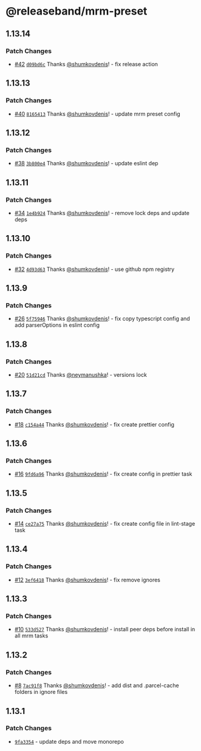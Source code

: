 # @releaseband/mrm-preset

## 1.13.14

### Patch Changes

- [#42](https://github.com/releaseband/nodejs-tools/pull/42) [`d09bd6c`](https://github.com/releaseband/nodejs-tools/commit/d09bd6c6365117730a27d0825eef0892aeb263cd) Thanks [@shumkovdenis](https://github.com/shumkovdenis)! - fix release action

## 1.13.13

### Patch Changes

- [#40](https://github.com/releaseband/nodejs-tools/pull/40) [`8165413`](https://github.com/releaseband/nodejs-tools/commit/8165413d55b9304d53fc7103fb760517907c931c) Thanks [@shumkovdenis](https://github.com/shumkovdenis)! - update mrm preset config

## 1.13.12

### Patch Changes

- [#38](https://github.com/releaseband/nodejs-tools/pull/38) [`3b800e4`](https://github.com/releaseband/nodejs-tools/commit/3b800e4c3c70412b836a676d91ee48fc5de15858) Thanks [@shumkovdenis](https://github.com/shumkovdenis)! - update eslint dep

## 1.13.11

### Patch Changes

- [#34](https://github.com/releaseband/nodejs-tools/pull/34) [`1e4b924`](https://github.com/releaseband/nodejs-tools/commit/1e4b924798c14b54043b42b18431b78e882d8c82) Thanks [@shumkovdenis](https://github.com/shumkovdenis)! - remove lock deps and update deps

## 1.13.10

### Patch Changes

- [#32](https://github.com/releaseband/nodejs-tools/pull/32) [`4d93d63`](https://github.com/releaseband/nodejs-tools/commit/4d93d639fe97ba76d815c998e329ae46e658d9b0) Thanks [@shumkovdenis](https://github.com/shumkovdenis)! - use github npm registry

## 1.13.9

### Patch Changes

- [#26](https://github.com/releaseband/nodejs-tools/pull/26) [`5f75946`](https://github.com/releaseband/nodejs-tools/commit/5f75946433213fb1189141b7d9024328036a858c) Thanks [@shumkovdenis](https://github.com/shumkovdenis)! - fix copy typescript config and add parserOptions in eslint config

## 1.13.8

### Patch Changes

- [#20](https://github.com/releaseband/nodejs-tools/pull/20) [`51d21cd`](https://github.com/releaseband/nodejs-tools/commit/51d21cdf74e55804d7bc690fc271fa0abee41b49) Thanks [@neymanushka](https://github.com/neymanushka)! - versions lock

## 1.13.7

### Patch Changes

- [#18](https://github.com/releaseband/nodejs-tools/pull/18) [`c154a44`](https://github.com/releaseband/nodejs-tools/commit/c154a44d473a9c0558897371cc808a308e5ad85e) Thanks [@shumkovdenis](https://github.com/shumkovdenis)! - fix create prettier config

## 1.13.6

### Patch Changes

- [#16](https://github.com/releaseband/nodejs-tools/pull/16) [`9fd6a96`](https://github.com/releaseband/nodejs-tools/commit/9fd6a96f89e5143e7ed6c0d32b9d62e878adc46b) Thanks [@shumkovdenis](https://github.com/shumkovdenis)! - fix create config in prettier task

## 1.13.5

### Patch Changes

- [#14](https://github.com/releaseband/nodejs-tools/pull/14) [`ce27a75`](https://github.com/releaseband/nodejs-tools/commit/ce27a759b436e805f218df006f673c2bc1f8cc6d) Thanks [@shumkovdenis](https://github.com/shumkovdenis)! - fix create config file in lint-stage task

## 1.13.4

### Patch Changes

- [#12](https://github.com/releaseband/nodejs-tools/pull/12) [`3ef6418`](https://github.com/releaseband/nodejs-tools/commit/3ef6418d9b3dc576a5bf809cf2fbeb00c788abac) Thanks [@shumkovdenis](https://github.com/shumkovdenis)! - fix remove ignores

## 1.13.3

### Patch Changes

- [#10](https://github.com/releaseband/nodejs-tools/pull/10) [`533d527`](https://github.com/releaseband/nodejs-tools/commit/533d52774ab7c5c1978cfe112505801aba430596) Thanks [@shumkovdenis](https://github.com/shumkovdenis)! - install peer deps before install in all mrm tasks

## 1.13.2

### Patch Changes

- [#8](https://github.com/releaseband/nodejs-tools/pull/8) [`7ac91f8`](https://github.com/releaseband/nodejs-tools/commit/7ac91f80840d21ff469bea435e19a4e0ae787873) Thanks [@shumkovdenis](https://github.com/shumkovdenis)! - add dist and .parcel-cache folders in ignore files

## 1.13.1

### Patch Changes

- [`9fa3354`](https://github.com/releaseband/nodejs-tools/commit/9fa33542a66a4b45cd2e85328365fcc78c1de307) - update deps and move monorepo

